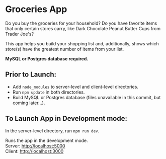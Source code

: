 # Groceries App
Do you buy the groceries for your household? Do you have favorite items that only certain stores carry, like Dark Chocolate Peanut Butter Cups from Trader Joe's?

This app helps you build your shopping list and, additionally, shows which store(s) have the greatest number of items from your list.

**MySQL or Postgres database required.**

## Prior to Launch:

- Add `node_modules` to server-level and client-level directories.
- Run `npm update` in both directories.
- Build MySQL or Postgres database (files unavailable in this commit, but coming later...).

## To Launch App in Development mode:

In the server-level directory, run `npm run dev`.

Runs the app in the development mode.\
Server: [http://localhost:5000](http://localhost:5000)\
Client: [http://localhost:3000](http://localhost:3000)


